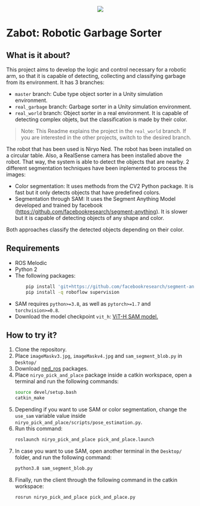 <p align="center"><img src="zabotReal.gif"/></p>

# Zabot: Robotic Garbage Sorter

## What is it about?

This project aims to develop the logic and control necessary for a robotic arm, so that it is capable of detecting, collecting and classifying garbage from its environment. It has 3 branches:
    
   - `master` branch: Cube type object sorter in a Unity simulation environment.
   - `real_garbage` branch: Garbage sorter in a Unity simulation environment. 
   - `real_world` branch: Object sorter in a real environment. It is capable of detecting complex objets, but the classification is made by their color.
    
> Note: This Readme explains the project in the `real_world` branch. If you are interested in the other projects, switch to the desired branch.

The robot that has been used is Niryo Ned. The robot has been installed on a circular table. Also, a RealSense camera has been installed above the robot. That way, the system is able to detect the objects that are nearby. 2 different segmentation techniques have been inplemented to process the images:
  - Color segmentation: It uses methods from the CV2 Python package. It is fast but it only detects objects that have predefined colors.
  - Segmentation through SAM: It uses the Segment Anything Model developed and trained by facebook (https://github.com/facebookresearch/segment-anything). It is slower but it is capable of detecting objects of any shape and color.

Both approaches classify the detected objects depending on their color.


## Requirements

  - ROS Melodic
  - Python 2
  - The following packages:
    ```bash
        pip install 'git+https://github.com/facebookresearch/segment-anything.git'
        pip install -q roboflow supervision
      ```
  - SAM requires `python>=3.8`, as well as `pytorch>=1.7` and `torchvision>=0.8`.
  - Download the model checkpoint `vit_h`: [ViT-H SAM model.](https://dl.fbaipublicfiles.com/segment_anything/sam_vit_h_4b8939.pth)
  
## How to try it?

1. Clone the repository.
2. Place `imageMaskv3.jpg`, `imageMaskv4.jpg` and `sam_segment_blob.py` in `Desktop/`
3. Download [ned_ros](https://github.com/NiryoRobotics/ned_ros) packages.
4. Place `niryo_pick_and_place` package inside a catkin workspace, open a terminal and run the following commands:
    ```bash
    source devel/setup.bash
    catkin_make
    ```
5. Depending if you want to use SAM or color segmentation, change the `use_sam` variable value inside `niryo_pick_and_place/scripts/pose_estimation.py`.
6. Run this command:
    ```bash
    roslaunch niryo_pick_and_place pick_and_place.launch
    ```
7. In case you want to use SAM, open another terminal in the `Desktop/` folder, and run the following command:
    ```bash
    python3.8 sam_segment_blob.py
    ```
8. Finally, run the client through the following command in the catkin workspace:
    ```bash
    rosrun niryo_pick_and_place pick_and_place.py
    ```
